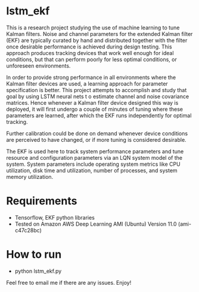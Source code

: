 # lstm_ekf

This is a research project studying the use of machine learning to tune Kalman filters. Noise and channel parameters for the extended Kalman filter (EKF) are typically curated by hand and distributed together with the filter once desirable performance is achieved during design testing. This approach produces tracking devices that work well enough for ideal conditions, but that can perform poorly for less optimal conditions, or unforeseen environments. 

In order to provide strong performance in all environments where the Kalman filter devices are used, a learning approach for parameter specification is better. This project attempts to accomplish and study that goal by using LSTM neural nets t o estimate channel and noise covariance matrices. Hence whenever a Kalman filter device designed this way is deployed, it will first undergo a couple of minutes of tuning where these parameters are learned, after which the EKF runs independently for optimal tracking. 

Further calibration could be done on demand whenever device conditions are perceived to have changed, or if more tuning is considered desirable.

The EKF is used here to track system performance parameters and tune resource and configuration parameters via an LQN system model of the system. System parameters include operating system metrics like CPU utilization, disk time and utilization, number of processes, and system memory utilization. 

# Requirements

* Tensorflow, EKF python libraries
* Tested on Amazon AWS Deep Learning AMI (Ubuntu) Version 11.0 (ami-c47c28bc)

# How to run

* python lstm_ekf.py 

Feel free to email me if there are any issues. Enjoy!
